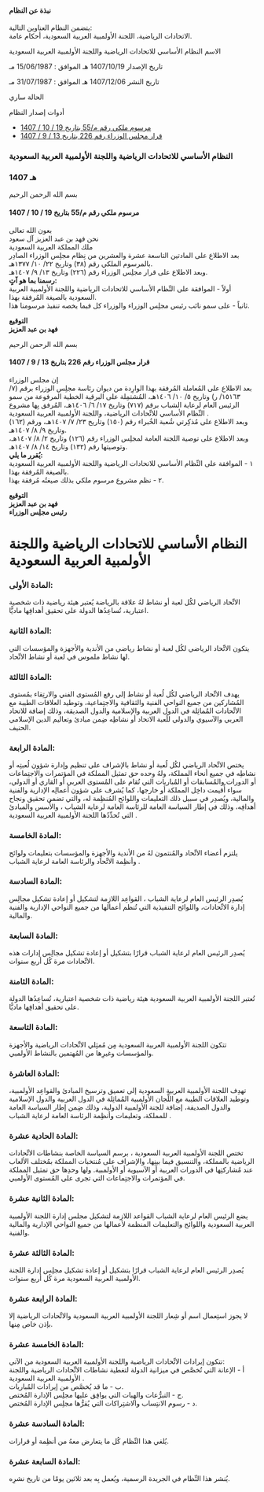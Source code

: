 #### نبذة عن النظام

يتضمن النظام العناوين التالية:  
الاتحادات الرياضية، اللجنة الأولمبية العربية السعودية، أحكام عامة. 

  



الاسم النظام الأساسي للاتحادات الرياضية واللجنة الأولمبية العربية السعودية

تاريخ الإصدار 1407/10/19 هـ الموافق : 15/06/1987 مـ

تاريخ النشر 1407/12/06 هـ الموافق : 31/07/1987 مـ 

الحالة ساري

أدوات إصدار النظام

  * [مرسوم ملكي رقم م/55 بتاريخ 19 / 10 / 1407](/BoeLaws/Laws/Viewer/b10178d5-143b-4c03-91e2-84e5f3f4cd28?lawId=040228ce-9ca5-4666-aab1-a9a700f27c6d)
  * [قرار مجلس الوزراء رقم 226 بتاريخ 13 / 9 / 1407](/BoeLaws/Laws/Viewer/a5ac0777-c2a4-460d-83c6-5ef7b87c40a6?lawId=040228ce-9ca5-4666-aab1-a9a700f27c6d)




### النظام الأساسي للاتحادات الرياضية واللجنة الأولمبية العربية السعودية

### 1407 هـ

بسم الله الرحمن الرحيم

#### مرسوم ملكي رقم م/55 بتاريخ 19 / 10 / 1407

بعون الله تعالى  
نحن فهد بن عبد العزيز آل سعود  
ملك المملكة العربية السعودية   
بعد الاطلاع على المادتين التاسعة عشرة والعشرين من نِظام مجلِس الوزراء الصادِر بالمرسوم الملكي رقم (٣٨) وتاريخ ٢٢/ ١٠/ ١٣٧٧هـ.  
وبعد الاطلاع على قرار مجلِس الوزراء رقم (٢٢٦) وتاريخ ١٣/ ٩/ ١٤٠٧هـ.  
**رسمنا بما هو آتٍ:**  
أولاً - الموافقة على النِّظام الأساسي للاتحادات الرياضية واللجنة الأولمبية العربية السعودية بالصيغة المُرفقة بهذا.  
ثانياً - على سمو نائب رئيس مجلِس الوزراء والوزراء كل فيما يخصه تنفيذ مرسومنا هذا.

**التوقيع  
فهد بن عبد العزيز**

بسم الله الرحمن الرحيم

#### قرار مجلس الوزراء رقم 226 بتاريخ 13 / 9 / 1407

إن مجلس الوزراء   
بعد الاطلاع على المُعاملة المُرفقة بهذا الوارِدة من ديوان رئاسة مجلِس الوزراء برقم (٧/ ١٥١٦٣/ ر) وتاريخ ٥/ ١٠/ ١٤٠٦هـ، المُشتمِلة على البرقية الخطية المرفوعة من سمو الرئيس العام لرعاية الشباب برقم (٧١٧) وتاريخ ١٧/ ٦/ ١٤٠٦هـ، المُرفق بِها مشروع النِّظام الأساسي للاتِّحادات الرياضية، واللجنة الأولمبية العربية السعودية .  
وبعد الاطلاع على مُذكِرتي شُعبة الخُبراء رقم (١٥٠) وتاريخ ٢٣/ ٧/ ١٤٠٧هـ، ورقم (١٦٢) وتاريخ ٩/ ٨/ ١٤٠٧هـ.  
وبعد الاطلاع على توصية اللجنة العامة لمجلِس الوزراء رقم (١٢٦) وتاريخ ٢/ ٨/ ١٤٠٧هـ، وتوصيتها رقم (١٣٢) وتاريخ ١٤/ ٨/ ١٤٠٧هـ.  
**يُقرر ما يلي:**  
١ - الموافقة على النِّظام الأساسي للاتحادات الرياضية واللجنة الأولمبية العربية السعودية بالصيغة المُرفقة بهذا.  
٢ - نظم مشروع مرسوم ملكي بذلك صيغتُه مُرفقة بهذا.

**التوقيع  
فهد بن عبد العزيز  
رئيس مجلِس الوزراء**

# النظام الأساسي للاتحادات الرياضية واللجنة الأولمبية العربية السعودية

### المادة الأولى: 

الاتِّحاد الرياضي لكُل لعبة أو نشاط لهُ علاقة بالرياضة يُعتبر هيئة رياضية ذات شخصية اعتبارية، تُساعِدُها الدولة على تحقيق أهدافِها ماديًّا. 

### المادة الثانية: 

يتكون الاتِّحاد الرياضي لكُل لعبة أو نشاط رياضي من الأندية والأجهزة والمؤسسات التي لها نشاط ملموس في لعبة أو نشاط الاتِّحاد. 

### المادة الثالثة: 

يهدف الاتِّحاد الرياضي لكُل لُعبة أو نشاط إلى رفع المُستوى الفني والارتِقاء بمُستوى المُشاركين من جميع النواحي الفنية والثقافية والاجتِماعية، وتوطيد العلاقات الطيبة مع الاتِّحادات المُماثِلة في الدول العربية والإسلامية والدول الصديقة، وذلك إضافة للاتحاد العربي والآسيوي والدولي للُعبة الاتحاد أو نشاطِه ضِمن مبادئ وتعاليم الدين الإسلامي الحنيف. 

### المادة الرابعة: 

يختص الاتِّحاد الرياضي لكُل لُعبة أو نشاط بالإشراف على تنظيم وإدارة شؤون لُعبتِه أو نشاطِه في جميع أنحاء المملكة، ولهُ وحده حق تمثيل المملكة في المؤتمرات والاجتِماعات أو الدورات والمُسابقات أو المُباريات التي تُقام على المُستوى العربي أو القاري أو الدولي، سواء أُقيمت داخِل المملكة أو خارجها، كما يُشرف على شؤون أعمالِه الإدارية والفنية والمالية، ويُصدِر في سبيل ذلك التعليمات واللوائح المُنظِمة له، والتي تضمن تحقيق ونجاح أهدافِه، وذلك في إطار السياسة العامة للرئاسة العامة لرعاية الشباب ، والأُسس والمبادئ التي تُحدِّدُها اللجنة الأولمبية العربية السعودية . 

### المادة الخامسة: 

يلتزم أعضاء الاتِّحاد والمُنتمون لهُ من الأندية والأجهِزة والمؤسسات بتعليمات ولوائح وأنظِمة الاتِّحاد والرئاسة العامة لرعاية الشباب . 

### المادة السادسة: 

يُصدِر الرئيس العام لرعاية الشباب ، القواعِد اللازِمة لتشكيل أو إعادة تشكيل مجالِس إدارة الاتِّحادات، واللوائح التنفيذية التي تُنظم أعمالها من جميع النواحي الإدارية والفنية والمالية. 

### المادة السابعة: 

يُصدِر الرئيس العام لرعاية الشباب قرارًا بتشكيل أو إعادة تشكيل مجالِس إدارات هذه الاتِّحادات مرة كُل أربع سنوات. 

### المادة الثامنة: 

تُعتبر اللجنة الأولمبية العربية السعودية هيئة رياضية ذات شخصية اعتبارية، تُساعِدُها الدولة على تحقيق أهدافِها ماديًّا. 

### المادة التاسعة: 

تتكون اللجنة الأولمبية العربية السعودية مِن مُمثِلي الاتِّحادات الرياضية والأجهزة والمؤسسات وغيرِها من المُهتمين بالنشاط الأولمبي. 

### المادة العاشرة: 

تهدِف اللجنة الأولمبية العربية السعودية إلى تعميق وترسيخ المبادئ والقواعِد الأولمبية، وتوطيد العلاقات الطيبة مع اللِّجان الأولمبية المُماثِلة في الدول العربية والدول الإسلامية والدول الصديقة، إضافة للجنة الأولمبية الدولية، وذلك ضِمن إطار السياسة العامة للمملكة، وتعليمات وأنظِمة الرئاسة العامة لرعاية الشباب . 

### المادة الحادية عشرة: 

تختص اللجنة الأولمبية العربية السعودية ، برسم السياسة الخاصة بنشاطات الاتِّحادات الرياضية بالمملكة، والتنسيق فيما بينِها، والإشراف على مُنتخبات المملكة بمُختلف الألعاب عند مُشاركتِها في الدورات العربية أو الآسيوية أو الأولمبية. ولها وحدِها حق تمثيل المملكة في المؤتمرات والاجتِماعات التي تجرى على المُستوى الأولمبي. 

### المادة الثانية عشرة: 

يضع الرئيس العام لرعاية الشباب القواعد اللازمة لتشكيل مجلس إدارة اللجنة الأولمبية العربية السعودية واللوائح والتعليمات المنظمة لأعمالها من جميع النواحي الإدارية والمالية والفنية. 

### المادة الثالثة عشرة: 

يُصدِر الرئيس العام لرعاية الشباب قرارًا بتشكيل أو إعادة تشكيل مجلِس إدارة اللجنة الأولمبية العربية السعودية مرة كُل أربع سنوات. 

### المادة الرابعة عشرة: 

لا يجوز استِعمال اسم أو شِعار اللجنة الأولمبية العربية السعودية والاتِّحادات الرياضية إلا بإذن خاص مِنها. 

### المادة الخامسة عشرة: 

تتكون إيرادات الاتِّحادات الرياضية واللجنة الأولمبية العربية السعودية من الآتي:   
أ - الإعانة التي تُخصَّص في ميزانية الدولة لتغطية نشاطات الاتِّحادات الرياضية واللجنة الأولمبية العربية السعودية .   
ب - ما قد يُخصَّص من إيرادات المُباريات.  
ج - التبرُّعات والهِبات التي يوافِق عليها مجلِس الإدارة المُختص.  
د - رسوم الانتِساب والاشتِراكات التي يُقرُّها مجلِس الإدارة المُختص. 

### المادة السادسة عشرة: 

يُلغي هذا النِّظام كُل ما يتعارض معهُ من أنظِمة أو قرارات. 

### المادة السابعة عشرة: 

يُنشر هذا النِّظام في الجريدة الرسمية، ويُعمل بِه بعد ثلاثين يومًا من تاريخ نشرِه. 
